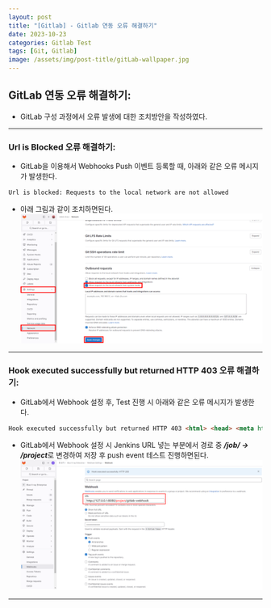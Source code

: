 ```yaml
---
layout: post
title: "[Gitlab] - Gitlab 연동 오류 해결하기"
date: 2023-10-23
categories: Gitlab Test
tags: [Git, Gitlab]
image: /assets/img/post-title/gitLab-wallpaper.jpg
---
```


## GitLab 연동 오류 해결하기:
- GitLab 구성 과정에서 오류 발생에 대한 조치방안을 작성하였다.

* * *

### Url is Blocked 오류 해결하기:
- GitLab을 이용해서 Webhooks Push 이벤트 등록할 때, 아래와 같은 오류 메시지가 발생한다.
```html
Url is blocked: Requests to the local network are not allowed
```

- 아래 그림과 같이 조치하면된다.
[![url is blocked 에러 해결방법](/assets/img/post/Gitlab/url%20is%20blocked%20에러%20해결방법.png)](/assets/img/post/Gitlab/url%20is%20blocked%20에러%20해결방법.png)

* * *

### Hook executed successfully but returned HTTP 403 오류 해결하기:
- GitLab에서 Webhook 설정 후, Test 진행 시 아래와 같은 오류 메시지가 발생한다.
```html
Hook executed successfully but returned HTTP 403 <html> <head> <meta http-equiv="Content-Type" content="text/html;charset=ISO-8859-1"/> <title>Error 403 No valid crumb was included in the request</title> </head> <body><h2>HTTP ERROR 403 No valid crumb was included in the request</h2>
```

- GitLab에서 Webhook 설정 시 Jenkins URL 넣는 부분에서 경로 중 ***/job/ -> /project***로 변경하여 저장 후 push event 테스트 진행하면된다. 
[![HTTP 403 에러 해결방법](/assets/img/post/Gitlab/HTTP%20403%20에러%20해결방법.png)](/assets/img/post/Gitlab/HTTP%20403%20에러%20해결방법.png)

* * *